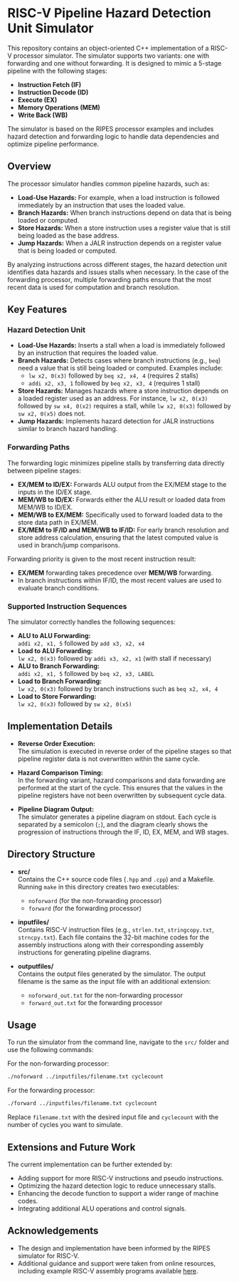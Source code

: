 # RISC-V Pipeline Hazard Detection Unit Simulator

This repository contains an object-oriented C++ implementation of a RISC-V processor simulator. The simulator supports two variants: one with forwarding and one without forwarding. It is designed to mimic a 5-stage pipeline with the following stages:

- **Instruction Fetch (IF)**
- **Instruction Decode (ID)**
- **Execute (EX)**
- **Memory Operations (MEM)**
- **Write Back (WB)**

The simulator is based on the RIPES processor examples and includes hazard detection and forwarding logic to handle data dependencies and optimize pipeline performance.

## Overview

The processor simulator handles common pipeline hazards, such as:
- **Load-Use Hazards:** For example, when a load instruction is followed immediately by an instruction that uses the loaded value.
- **Branch Hazards:** When branch instructions depend on data that is being loaded or computed.
- **Store Hazards:** When a store instruction uses a register value that is still being loaded as the base address.
- **Jump Hazards:** When a JALR instruction depends on a register value that is being loaded or computed.

By analyzing instructions across different stages, the hazard detection unit identifies data hazards and issues stalls when necessary. In the case of the forwarding processor, multiple forwarding paths ensure that the most recent data is used for computation and branch resolution.

## Key Features

### Hazard Detection Unit

- **Load-Use Hazards:** Inserts a stall when a load is immediately followed by an instruction that requires the loaded value.
- **Branch Hazards:** Detects cases where branch instructions (e.g., `beq`) need a value that is still being loaded or computed. Examples include:
  - `lw x2, 0(x3)` followed by `beq x2, x4, 4` (requires 2 stalls)
  - `addi x2, x3, 1` followed by `beq x2, x3, 4` (requires 1 stall)
- **Store Hazards:** Manages hazards where a store instruction depends on a loaded register used as an address. For instance, `lw x2, 0(x3)` followed by `sw x4, 0(x2)` requires a stall, while `lw x2, 0(x3)` followed by `sw x2, 0(x5)` does not.
- **Jump Hazards:** Implements hazard detection for JALR instructions similar to branch hazard handling.

### Forwarding Paths

The forwarding logic minimizes pipeline stalls by transferring data directly between pipeline stages:

- **EX/MEM to ID/EX:** Forwards ALU output from the EX/MEM stage to the inputs in the ID/EX stage.
- **MEM/WB to ID/EX:** Forwards either the ALU result or loaded data from MEM/WB to ID/EX.
- **MEM/WB to EX/MEM:** Specifically used to forward loaded data to the store data path in EX/MEM.
- **EX/MEM to IF/ID and MEM/WB to IF/ID:** For early branch resolution and store address calculation, ensuring that the latest computed value is used in branch/jump comparisons.

Forwarding priority is given to the most recent instruction result:
- **EX/MEM** forwarding takes precedence over **MEM/WB** forwarding.
- In branch instructions within IF/ID, the most recent values are used to evaluate branch conditions.

### Supported Instruction Sequences

The simulator correctly handles the following sequences:
- **ALU to ALU Forwarding:**  
  `addi x2, x1, 5` followed by `add x3, x2, x4`
- **Load to ALU Forwarding:**  
  `lw x2, 0(x3)` followed by `addi x3, x2, x1` (with stall if necessary)
- **ALU to Branch Forwarding:**  
  `addi x2, x1, 5` followed by `beq x2, x3, LABEL`
- **Load to Branch Forwarding:**  
  `lw x2, 0(x3)` followed by branch instructions such as `beq x2, x4, 4`
- **Load to Store Forwarding:**  
  `lw x2, 0(x3)` followed by `sw x2, 0(x5)`

## Implementation Details

- **Reverse Order Execution:**  
  The simulation is executed in reverse order of the pipeline stages so that pipeline register data is not overwritten within the same cycle.

- **Hazard Comparison Timing:**  
  In the forwarding variant, hazard comparisons and data forwarding are performed at the start of the cycle. This ensures that the values in the pipeline registers have not been overwritten by subsequent cycle data.

- **Pipeline Diagram Output:**  
  The simulator generates a pipeline diagram on stdout. Each cycle is separated by a semicolon (`;`), and the diagram clearly shows the progression of instructions through the IF, ID, EX, MEM, and WB stages.

## Directory Structure

- **src/**  
  Contains the C++ source code files (`.hpp` and `.cpp`) and a Makefile. Running `make` in this directory creates two executables:
  - `noforward` (for the non-forwarding processor)
  - `forward` (for the forwarding processor)

- **inputfiles/**  
  Contains RISC-V instruction files (e.g., `strlen.txt`, `stringcopy.txt`, `strncpy.txt`). Each file contains the 32-bit machine codes for the assembly instructions along with their corresponding assembly instructions for generating pipeline diagrams.

- **outputfiles/**  
  Contains the output files generated by the simulator. The output filename is the same as the input file with an additional extension:
  - `noforward_out.txt` for the non-forwarding processor
  - `forward_out.txt` for the forwarding processor

## Usage

To run the simulator from the command line, navigate to the `src/` folder and use the following commands:

For the non-forwarding processor:
```sh
./noforward ../inputfiles/filename.txt cyclecount
```

For the forwarding processor:
```sh
./forward ../inputfiles/filename.txt cyclecount
```

Replace `filename.txt` with the desired input file and `cyclecount` with the number of cycles you want to simulate.

## Extensions and Future Work

The current implementation can be further extended by:
- Adding support for more RISC-V instructions and pseudo instructions.
- Optimizing the hazard detection logic to reduce unnecessary stalls.
- Enhancing the decode function to support a wider range of machine codes.
- Integrating additional ALU operations and control signals.

## Acknowledgements

- The design and implementation have been informed by the RIPES simulator for RISC-V.
- Additional guidance and support were taken from online resources, including example RISC-V assembly programs available [here](https://marz.utk.edu/my-courses/cosc230/book/example-risc-v-assembly-programs/).
